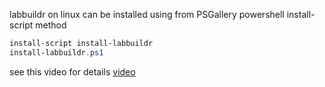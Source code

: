 labbuildr on linux can be installed using from PSGallery powershell install-script method  

```Powershell
install-script install-labbuildr
install-labbuildr.ps1
```

see this video for details [video](https://youtu.be/Dtv3XCUuOgs)